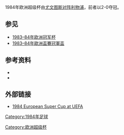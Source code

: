 1984年欧洲超级杯由[尤文图斯对阵](https://zh.wikipedia.org/wiki/尤文图斯 "wikilink")[利物浦](https://zh.wikipedia.org/wiki/利物浦足球俱乐部 "wikilink")，前者以2-0夺冠。

## 参见

  - [1983–84年欧洲冠军杯](https://zh.wikipedia.org/wiki/1983–84年欧洲冠军杯 "wikilink")
  - [1983–84年歐洲盃賽冠軍盃](../Page/1983–84年歐洲盃賽冠軍盃.md "wikilink")

## 参考资料

  -
  -
## 外部链接

  - [1984 European Super Cup at
    UEFA](http://www.uefa.com/uefasupercup/history/season=1984/)

[Category:1984年足球](https://zh.wikipedia.org/wiki/Category:1984年足球 "wikilink")

[Category:欧洲超级杯](https://zh.wikipedia.org/wiki/Category:欧洲超级杯 "wikilink")